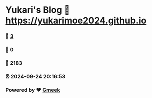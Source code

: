 # Yukari's Blog :link: https://yukarimoe2024.github.io 
### :page_facing_up: [3](https://yukarimoe2024.github.io/tag.html) 
### :speech_balloon: 0 
### :hibiscus: 2183 
### :alarm_clock: 2024-09-24 20:16:53 
### Powered by :heart: [Gmeek](https://github.com/Meekdai/Gmeek)
